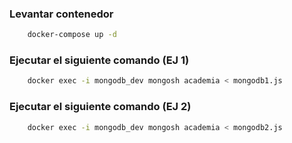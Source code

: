 ### Levantar contenedor
```bash
    docker-compose up -d
```

### Ejecutar el siguiente comando (EJ 1)

```bash
    docker exec -i mongodb_dev mongosh academia < mongodb1.js
```

### Ejecutar el siguiente comando (EJ 2)

```bash
    docker exec -i mongodb_dev mongosh academia < mongodb2.js
```